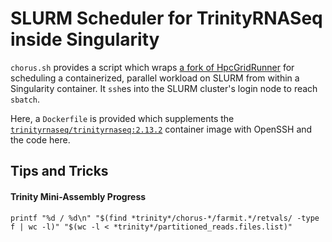 # SLURM Scheduler for TrinityRNASeq inside Singularity

`chorus.sh` provides a script which wraps
[a fork of HpcGridRunner](https://github.com/jennydaman/HpcGridRunner)
for scheduling a containerized, parallel workload on SLURM
from within a Singularity container. It `ssh`es into the SLURM cluster's
login node to reach `sbatch`.

Here, a `Dockerfile` is provided which supplements the 
[`trinityrnaseq/trinityrnaseq:2.13.2`](https://hub.docker.com/r/trinityrnaseq/trinityrnaseq)
container image with OpenSSH and the code here.

## Tips and Tricks

#### Trinity Mini-Assembly Progress

```shell
printf "%d / %d\n" "$(find *trinity*/chorus-*/farmit.*/retvals/ -type f | wc -l)" "$(wc -l < *trinity*/partitioned_reads.files.list)"
```

